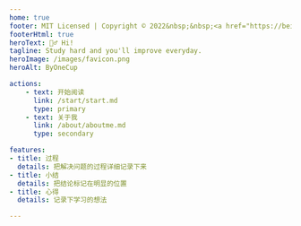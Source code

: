 ```yaml
---
home: true
footer: MIT Licensed | Copyright © 2022&nbsp;&nbsp;<a href="https://beian.miit.gov.cn" target="_blank" rel="nofollow me noopener noreferrer">苏ICP备2022042592号-1</a>
footerHtml: true
heroText: 🙋‍♂ ️Hi!
tagline: Study hard and you'll improve everyday.
heroImage: /images/favicon.png
heroAlt: ByOneCup

actions:
    - text: 开始阅读
      link: /start/start.md
      type: primary
    - text: 关于我
      link: /about/aboutme.md
      type: secondary

features:
- title: 过程
  details: 把解决问题的过程详细记录下来
- title: 小结
  details: 把结论标记在明显的位置
- title: 心得
  details: 记录下学习的想法

---
```

